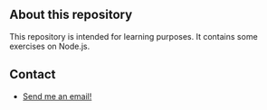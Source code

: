 ## About this repository

This repository is intended for learning purposes. It contains some exercises on Node.js.

## Contact

- [Send me an email!](mailto:nicolasgongora28@gmail.com)
